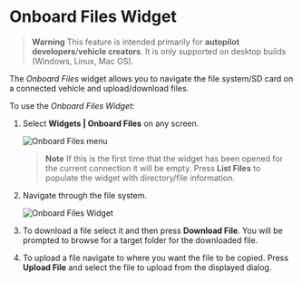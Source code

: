 # Onboard Files Widget

> **Warning** This feature is intended primarily for **autopilot developers**/**vehicle creators**. It is only supported on desktop builds (Windows, Linux, Mac OS).

The *Onboard Files* widget allows you to navigate the file system/SD card on a connected vehicle and upload/download files.

To use the *Onboard Files Widget*:

1. Select **Widgets | Onboard Files** on any screen.
    
    ![Onboard Files menu](../../assets/app_menu/onboard_files/onboard_files_menu.jpg)
    
    > **Note** If this is the first time that the widget has been opened for the current connection it will be empty. Press **List Files** to populate the widget with directory/file information.

2. Navigate through the file system.
    
    ![Onboard Files Widget](../../assets/app_menu/onboard_files/onboard_files.jpg)

3. To download a file select it and then press **Download File**. You will be prompted to browse for a target folder for the downloaded file.

4. To upload a file navigate to where you want the file to be copied. Press **Upload File** and select the file to upload from the displayed dialog.